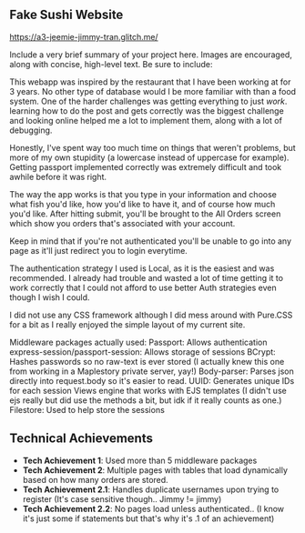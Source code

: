 
## Fake Sushi Website

https://a3-jeemie-jimmy-tran.glitch.me/

Include a very brief summary of your project here. Images are encouraged, along with concise, high-level text. Be sure to include:

This webapp was inspired by the restaurant that I have been working at for 3 years. 
No other type of database would I be more familiar with than a food system. One of the harder challenges
was getting everything to just *work*. learning how to do the post and gets correctly was the biggest challenge
and looking online helped me a lot to implement them, along with a lot of debugging.

Honestly, I've spent way too much time on things that weren't problems, but more of my own stupidity (a lowercase instead of uppercase for example).
Getting passport implemented correctly was extremely difficult and took awhile before it was right.

The way the app works is that you type in your information and choose what fish you'd like, how you'd like to have it,
and of course how much you'd like. After hitting submit, you'll be brought to the All Orders screen which show you orders that's associated with your account.

Keep in mind that if you're not authenticated you'll be unable to go into any page as it'll just redirect you to login everytime. 

The authentication strategy I used is Local, as it is the easiest and was recommended. I already had trouble and wasted a lot of time getting it to work correctly that
I could not afford to use better Auth strategies even though I wish I could. 

I did not use any CSS framework although I did mess around with Pure.CSS for a bit as I really enjoyed the simple layout of my current site. 

Middleware packages actually used:
Passport: Allows authentication
express-session/passport-session: Allows storage of sessions
BCrypt: Hashes passwords so no raw-text is ever stored (I actually knew this one from working in a Maplestory private server, yay!)
Body-parser: Parses json directly into request.body so it's easier to read.
UUID: Generates unique IDs for each session
Views engine that works with EJS templates (I didn't use ejs really but did use the methods a bit, but idk if it really counts as one.)
Filestore: Used to help store the sessions

## Technical Achievements
- **Tech Achievement 1**: Used more than 5 middleware packages
- **Tech Achievement 2**: Multiple pages with tables that load dynamically based on how many orders are stored.
- **Tech Achievement 2.1**: Handles duplicate usernames upon trying to register (It's case sensitive though.. Jimmy != jimmy)
- **Tech Achievement 2.2**: No pages load unless authenticated.. (I know it's just some if statements but that's why it's .1 of an achievement)


